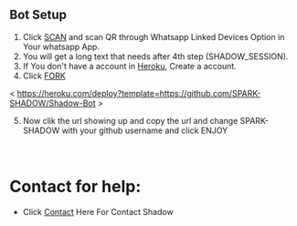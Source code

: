 ## Bot Setup

1. Click [SCAN](https://replit.com/@SPARK-SHADOW/ShadowBot) and scan QR through Whatsapp Linked Devices Option in Your whatsapp App.
2. You will get a long text that needs after 4th step (SHADOW_SESSION).
3. If You don't have a account in [Heroku](https://signup.heroku.com/), Create a account.
4. Click [FORK](https://github.com/SPARK-SHADOW/Shadow-Bot/fork)

< https://heroku.com/deploy?template=https://github.com/SPARK-SHADOW/Shadow-Bot >

5. Now clik the url showing up and copy the url and change SPARK-SHADOW with your github username and click ENJOY<br>
   <br>
   <br>

# Contact for help:
   * Click [Contact](https://wa.me/50371711717?text=Need+Help🙂) Here For Contact Shadow
